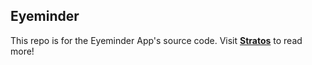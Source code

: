 ## Eyeminder
This repo is for the Eyeminder App's source code. Visit [**Stratos**](stratos.rocks) to read more!
